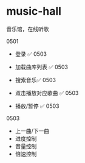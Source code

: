 # music-hall
音乐馆，在线听歌



0501

- 登录  :white_check_mark: 0503

- 加载曲库列表 :white_check_mark: 0503
- 搜索音乐:white_check_mark: 0503
- 双击播放对应歌曲 :white_check_mark: 0503
- 播放/暂停 :white_check_mark: 0503



0503

- 上一曲/下一曲
- 进度控制
- 音量控制
- 倍速控制